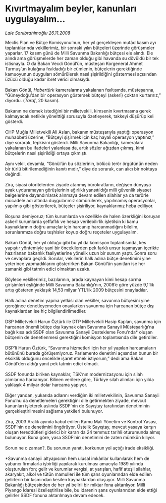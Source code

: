 # Kıvırtmayalım beyler, kanunları uygulayalım...

*Lale Sarıibrahimoğlu 26.11.2008*

<div class="taraf_structure_2col_1zq">
<div class="margen_n">



 <p>Meclis Plan ve Bütçe Komisyonu’nun, her yıl gerçekleşen mutâd kasım ayı toplantılarında vekillerimiz, bir sonraki yılın bütçeleri üzerinde görüşmeler yaparlar. 17 kasım günü de Milli Savunma Bakanlığı bütçesi ele alındı. Ele alındı ama görüşmelerde her zaman olduğu gibi havanda su dövüldü bir tek istisnayla. O da Bakan Vecdi Gönül’ün, müsteşarı Korgeneral Ahmet Turmuş’un kulağına fısıldadığı bir cümlenin, bütçelerin gerektiğinde kamuoyunun duyguları sömürülerek nasıl şişirildiğini göstermesi açısından üzücü olduğu kadar ibret verici olmasıydı. <br/><br/>Bakan Gönül, <i>Habertürk</i> kameralarına yakalanan fısıltısında, müsteşarına, “Güneydoğu’dan bir operasyon göstersek bütçeyi (askerî) çoktan kurtarırız,” diyordu. (<i>Taraf</i>, 20 kasım). <br/><br/>Bakanın ne demek istediğini bir milletvekili, kimsenin kıvırtmasına gerek kalmayacak netlikle yönelttiği sorusuyla özetleyerek, takkeyi düşürüp keli gösterdi. <br/><br/>CHP Muğla Milletvekili Ali Aslan, bakanın müsteşarıyla yaptığı operasyon muhabbeti üzerine, “Bütçeyi şişirmek için kaç hayali operasyon yaptınız,” diye sorarak, tepkisini gösterdi. Milli Savunma Bakanlığı, kameralara yakalanan bu ifadeleri yalanlasa da, artık sözler ağızdan çıkmış, kimi bütçelerin nasıl şişirildiği ortaya çıkmıştı. <br/><br/>Aynı vekil, devamla, “Gönül’ün bu sözlerinin, bölücü terör örgütünün neden bir türlü bitirilemediğinin kanıtı mıdır,” diye de sorarak, can alıcı bir noktaya değindi. <br/><br/>Zira, siyasi otoritelerden ziyade atanmış bürokratların, değişen dünyaya ayak uyduramayan görüşlerinin ağırlıklı yansıtıldığı milli güvenlik siyaset belgelerine dayandırılarak alınmaya devam edilen silahlar ya da terörle mücadele adı altında duygularımız sömürülerek, yapılmamış operasyonlar, yapılmış gibi gösterilerek, bütçeler şişiriliyor, kaynaklarımız heba ediliyor. <br/><br/>Boşuna demiyoruz; tüm kurumlarda ve özellikle de halen özerkliğini koruyan askerî kurumlarda şeffaflık ve hesap verilebilirlik işletilsin ki kamu kaynaklarının doğru amaçlar için harcanıp harcanmadığını bilelim, sorunlarımıza doğru teşhisler koyup doğru reçeteler uygulayalım. <br/><br/>Bakan Gönül, her yıl olduğu gibi bu yıl da komisyon toplantısında, kes yapıştır yöntemiyle yani bir öncekilerden pek farklı unsur taşımayan içerikte hazırlanan bakanlık faaliyetlerine yönelik uzun bir sunum yaptı. Sonra soru ve cevaplara geçildi. Sorular, vekillerin halk adına bütçe denetimini yine yeterince yapmadıklarını gösterirken Bakan Gönül’ün yanıtları ise her zamanki gibi tatmin edici olmaktan uzaktı. <br/><br/>Böylece vekillerimiz, bazılarının, arada kaynayan kimi hesap sorma girişimleri eşliğinde Milli Savunma Bakanlığı’nın, 2008’e göre yüzde 9,1’lik artış gösteren yaklaşık 14,53 milyar YTL’lik 2009 bütçesini onayladılar. <br/><br/>Halk adına denetim yapma yetkisi olan vekiller, savunma bütçesini yine gereğince denetleyemeden onaylarken savunma için harcanan bütçe dışı kaynaklardan ise hiç bilgilendirilmediler. <br/><br/>DSP Milletvekili Harun Öztürk ile DTP Milletvekili Hasip Kaplan, savunma için harcanan önemli bütçe dışı kaynak olan Savunma Sanayii Müsteşarlığı’na bağlı kısa adı SSDF olan Savunma Sanayii Destekleme Fonu’nda* oluşan bütçenin de denetlenmesi gerektiğini komisyon toplantısında dile getirdiler. <br/><br/>DSP’li Harun Öztürk, “Savunma hizmetleri için her yıl yapılan harcamaların bütününü burada görüşemiyoruz. Parlamento denetimi açısından bunun bir eksiklik olduğunu öncelikle işaret etmek istiyorum,” dedi ama Bakan Gönül’den aldığı yanıt pek tatmin edici olmadı. <br/><br/>SSDF fonunda biriken kaynaklar, TSK’nın modernizasyonu için silah alımlarına harcanıyor. Bilinen verilere göre, Türkiye silah alımları için yılda yaklaşık 4 milyar dolar harcama yapıyor. <br/><br/>Diğer yandan, yukarıda adlarını verdiğim iki milletvekilinin, Savunma Sanayii Fonu’nu da denetlemeleri gerektiğini dile getirmekten ziyade, mevcut kanunları işleterek aslında SSDF’nin de Sayıştay tarafından denetiminin gerçekleştirilmesini sağlama yetkileri bulunuyor. <br/><br/>Zira, 2003 Aralık ayında kabul edilen Kamu Mali Yönetim ve Kontrol Yasası, SSDF’nin de denetimini öngörüyor. Üstelik Sayıştay, mevcut yasaya karşın oluşan tereddütleri giderici bir kararı da 24 temmuz tarihli oturumunda almış bulunuyor. Buna göre, yasa SSDF’nin denetimini de zaten mümkün kılıyor. <br/><br/>Sorun ne o zaman?. Bu sorunun yanıtı, korkunun yol açtığı irade eksikliği. <br/><br/>*Savunma sanayii altyapısının hem ulusal imkânlar kullanılarak hem de yabancı firmalarla işbirliği yapılarak kurulması amacıyla 1989 yılında oluşturulan fon; gelir ve kurumlar vergisi, at yarışları, hafif ateşli silahlar, akaryakıt, alkol ve tütün mamulleri ile tüm şans oyunlarından elde edilen gelirlerin bir kısmından kesilen kaynaklardan oluşuyor. Milli Savunma Bakanlığı bütçesinden de her yıl belirli bir miktar fona aktarılıyor. Milli Piyango İdaresi özelleştirilse bile, bu idarenin şans oyunlarından elde ettiği gelirler SSDF fonuna aktarılmaya devam edecek. </p>

<br/>


<div id="taraf_not">
</div>

</div>


</div>
